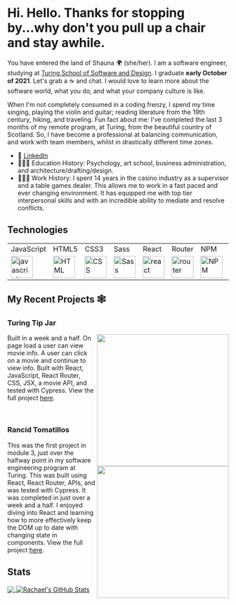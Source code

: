 # Hi. Hello. Thanks for stopping by...why don't you pull up a chair and stay awhile.


You have entered the land of Shauna 🌍 (she/her). I am a software engineer, studying at [Turing School of Software and Design](https://turing.edu/). I graduate **early October of 2021**. Let's grab a ☕️ and chat. I would love to learn more about the software world, what you do, and what your company culture is like.

When I'm not completely consumed in a coding frenzy, I spend my time singing, playing the violin and guitar; reading literature from the 19th century, hiking, and traveling. Fun fact about me: I've completed the last 3 months of my remote program, at Turing, from the beautiful country of Scotland. So, I have become a professional at balancing communication, and work with team members, whilst in drastically different time zones.


- 💬 [LinkedIn](https://www.linkedin.com/in/shauna-myers/)
- 👩🏻‍🏫 Education History: Psychology, art school, business administration, and architecture/drafting/design.
- 🏋🏻‍♀️ Work History: I spent 14 years in the casino industry as a supervisor and a table games dealer. This allows me to work in a fast paced and ever changing environment. It has equipped me with top tier interpersonal skills and with an incredible ability to mediate and resolve conflicts.

 ## Technologies
 <table>
    <tr>
        <td>JavaScript</td>
        <td>HTML5</td>
        <td>CSS3</td>
        <td>Sass</td>
        <td>React</td>
        <td>Router</td> 
        <td>NPM</td>
        <td>Cypress</td>
        <td>Mocha/Chai</td>
        <td>Heroku</td>
    </tr>
    <tr>
        <td><img src="https://github.com/tkswann2/tech-logos/blob/master/jslogo.png" alt="javascript" width="50" height="auto" /></td>
        <td><img src="https://github.com/tkswann2/tech-logos/blob/master/html5.png" alt="HTML" width="50" height="auto" /></td>
        <td><img src="https://github.com/tkswann2/tech-logos/blob/master/css3.png" alt="CSS" width="50" height="auto" /></td>
        <td><img src="https://github.com/tkswann2/tech-logos/blob/master/sass.png" alt="Sass" width="50" height="auto" /></td>
        <td><img src="https://github.com/tkswann2/tech-logos/blob/master/react.png" alt="react" width="50" height="auto" /></td>
        <td><img src="https://user-images.githubusercontent.com/73092355/119361186-9d808b80-bc68-11eb-97ee-05bde2700716.png" alt="router" width="50" height="auto" /></td> 
        <td><img src="https://github.com/tkswann2/tech-logos/blob/master/npm.png" alt="NPM" width="50" height="auto" /></td>
        <td><img src="https://user-images.githubusercontent.com/73092355/119361263-b5f0a600-bc68-11eb-9f41-8e10aa013e7a.png" alt="Cypress" width="50" height="auto" /></td>
        <td><img src="https://github.com/tkswann2/tech-logos/blob/master/mocha.png" alt="Mocha/Chai" width="50" height="auto" /></td>
        <td><img src="https://user-images.githubusercontent.com/73092355/119402483-3bd91500-bc9a-11eb-9465-edf38b6a68d3.png" alt="Heroku" width="50" height="auto"/> </td>
    </tr>
</table>

## My Recent Projects 🕸

### Turing Tip Jar

<p>
  <a href="https://github.com/ShaunaMyers/turing-tip-jar"><img width="300" align='right' src="https://user-images.githubusercontent.com/74690897/127753461-248752da-56b1-4415-985c-3c59a85c1849.gif"></a>
</p>

Built in a week and a half. On page load a user can view movie info. A user can click on a movie and continue to view info. Built with React, JavaScript, React Router, CSS, JSX, a movie API, and tested with Cypress. View the full project [here](https://github.com/ShaunaMyers/turing-tip-jar"). 



<br/>


### Rancid Tomatillos

<p>
  <a href="https://github.com/ShaunaMyers/Rancid-Tomatillos"><img width="300" align='right' src="https://user-images.githubusercontent.com/76228573/126230092-bd92454a-441a-4b01-8284-fd4c359bea5b.gif"></a>
</p>

This was the first project in module 3, just over the halfway point in my software engineering program at Turing. This was built using React, React Router, APIs, and was tested with Cypress. It was completed in just over a week and a half. I enjoyed diving into React and learning how to more effectively keep the DOM up to date with changing state in components. View the full project [here](https://github.com/ShaunaMyers/Rancid-Tomatillos").  

## Stats

<a href="https://github.com/ShaunaMyers">
  <img align="center" src="https://github-readme-stats.vercel.app/api/top-langs/?username=ShaunaMyers&hide=java,html,tex&title_color=ffffff&text_color=c9cacc&icon_color=2bbc8a&bg_color=1d1f21&langs_count=3" />
</a>
<a href="https://github.com/ShaunaMyers">
  <img align="center" src="https://github-readme-stats.vercel.app/api?username=ShaunaMyers&show_icons=true&line_height=27&count_private=true&title_color=ffffff&text_color=c9cacc&icon_color=2bbc8a&bg_color=1d1f21" alt="Rachael's GitHub Stats" />
</a>  
<br>
<br>
<br>

